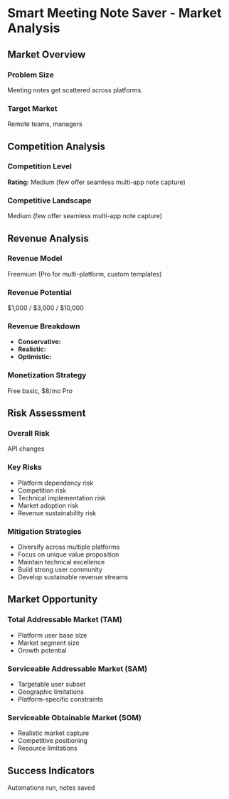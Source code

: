 # Smart Meeting Note Saver - Market Analysis

## Market Overview

### Problem Size
Meeting notes get scattered across platforms.

### Target Market
Remote teams, managers

## Competition Analysis

### Competition Level
**Rating:** Medium (few offer seamless multi-app note capture)

### Competitive Landscape
Medium (few offer seamless multi-app note capture)

## Revenue Analysis

### Revenue Model
Freemium (Pro for multi-platform, custom templates)

### Revenue Potential
$1,000 / $3,000 / $10,000

### Revenue Breakdown
- **Conservative:** 
- **Realistic:** 
- **Optimistic:** 

### Monetization Strategy
Free basic, $8/mo Pro

## Risk Assessment

### Overall Risk
API changes

### Key Risks
- Platform dependency risk
- Competition risk
- Technical implementation risk
- Market adoption risk
- Revenue sustainability risk

### Mitigation Strategies
- Diversify across multiple platforms
- Focus on unique value proposition
- Maintain technical excellence
- Build strong user community
- Develop sustainable revenue streams

## Market Opportunity

### Total Addressable Market (TAM)
- Platform user base size
- Market segment size
- Growth potential

### Serviceable Addressable Market (SAM)
- Targetable user subset
- Geographic limitations
- Platform-specific constraints

### Serviceable Obtainable Market (SOM)
- Realistic market capture
- Competitive positioning
- Resource limitations

## Success Indicators
Automations run, notes saved
